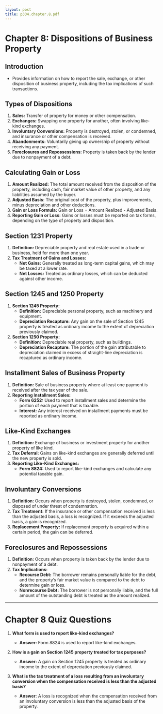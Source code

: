 ```yaml
---
layout: post
title: p334.chapter.8.pdf
--- 
```


# Chapter 8: Dispositions of Business Property

## Introduction

- Provides information on how to report the sale, exchange, or other disposition of business property, including the tax implications of such transactions.

## Types of Dispositions

1. **Sales:** Transfer of property for money or other compensation.
2. **Exchanges:** Swapping one property for another, often involving like-kind exchanges.
3. **Involuntary Conversions:** Property is destroyed, stolen, or condemned, and insurance or other compensation is received.
4. **Abandonments:** Voluntarily giving up ownership of property without receiving any payment.
5. **Foreclosures and Repossessions:** Property is taken back by the lender due to nonpayment of a debt.

## Calculating Gain or Loss

1. **Amount Realized:** The total amount received from the disposition of the property, including cash, fair market value of other property, and any liabilities assumed by the buyer.
2. **Adjusted Basis:** The original cost of the property, plus improvements, minus depreciation and other deductions.
3. **Gain or Loss Formula:** Gain or Loss = Amount Realized - Adjusted Basis.
4. **Reporting Gain or Loss:** Gains or losses must be reported on tax forms, depending on the type of property and disposition.

## Section 1231 Property

1. **Definition:** Depreciable property and real estate used in a trade or business, held for more than one year.
2. **Tax Treatment of Gains and Losses:**
   - **Net Gains:** Generally treated as long-term capital gains, which may be taxed at a lower rate.
   - **Net Losses:** Treated as ordinary losses, which can be deducted against other income.

## Section 1245 and 1250 Property

1. **Section 1245 Property:**
   - **Definition:** Depreciable personal property, such as machinery and equipment.
   - **Depreciation Recapture:** Any gain on the sale of Section 1245 property is treated as ordinary income to the extent of depreciation previously claimed.
2. **Section 1250 Property:**
   - **Definition:** Depreciable real property, such as buildings.
   - **Depreciation Recapture:** The portion of the gain attributable to depreciation claimed in excess of straight-line depreciation is recaptured as ordinary income.

## Installment Sales of Business Property

1. **Definition:** Sale of business property where at least one payment is received after the tax year of the sale.
2. **Reporting Installment Sales:**
   - **Form 6252:** Used to report installment sales and determine the portion of each payment that is taxable.
   - **Interest:** Any interest received on installment payments must be reported as ordinary income.

## Like-Kind Exchanges

1. **Definition:** Exchange of business or investment property for another property of like kind.
2. **Tax Deferral:** Gains on like-kind exchanges are generally deferred until the new property is sold.
3. **Reporting Like-Kind Exchanges:**
   - **Form 8824:** Used to report like-kind exchanges and calculate any potential taxable gain.

## Involuntary Conversions

1. **Definition:** Occurs when property is destroyed, stolen, condemned, or disposed of under threat of condemnation.
2. **Tax Treatment:** If the insurance or other compensation received is less than the adjusted basis, a loss is recognized. If it exceeds the adjusted basis, a gain is recognized.
3. **Replacement Property:** If replacement property is acquired within a certain period, the gain can be deferred.

## Foreclosures and Repossessions

1. **Definition:** Occurs when property is taken back by the lender due to nonpayment of a debt.
2. **Tax Implications:**
   - **Recourse Debt:** The borrower remains personally liable for the debt, and the property’s fair market value is compared to the debt to determine gain or loss.
   - **Nonrecourse Debt:** The borrower is not personally liable, and the full amount of the outstanding debt is treated as the amount realized.

---

# Chapter 8 Quiz Questions

1. **What form is used to report like-kind exchanges?**
   - **Answer:** Form 8824 is used to report like-kind exchanges.

2. **How is a gain on Section 1245 property treated for tax purposes?**
   - **Answer:** A gain on Section 1245 property is treated as ordinary income to the extent of depreciation previously claimed.

3. **What is the tax treatment of a loss resulting from an involuntary conversion when the compensation received is less than the adjusted basis?**
   - **Answer:** A loss is recognized when the compensation received from an involuntary conversion is less than the adjusted basis of the property.
